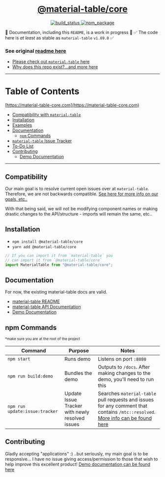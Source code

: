 <div align="center">

  <h1><a target="_blank" rel="noopener noreferrer" href="https://material-table-core.com">@material-table/core</a></h1>

  <p align="center">
    <a href="https://travis-ci.org/oze4/material-table-core">
      <img 
        title="build_status" 
        src="https://travis-ci.org/oze4/material-table-core.svg?branch=master"
      >
    </a>
    <a href="https://www.npmjs.com/package/@material-table/core">
      <img 
        title="npm_package" 
        src="https://badge.fury.io/js/%40material-table%2Fcore.svg"
      ></a>
  </p>

</div>

🚧 Documentation, including this `README`, is a work in progress 🚧 ✅ The code here is _at least_ as stable as `material-table` `v1.69.0` ✅

### See original [readme here](/.github/README_ORIGINAL.md)

- [Please check out `material-table` here](https://github.com/mbrn/material-table)
- [Why does this repo exist?...and more here](/.github/MoreInfo.md)

---

# Table of Contents

[https://material-table-core.com](https://material-table-core.com)

- [Compatibility with `material-table`](#compatibility)
- [Installation](#installation)
- [Examples](https://oze4.github.io/material-table-core/)
- [Documentation](#documentation)
  - [`npm` Commands](#npm-commands)
- [`material-table` Issue Tracker](https://oze4.github.io/material-table-core/#/issue-tracker)
- [To-Do List](https://oze4.github.io/material-table-core/#/to-do)
- [Contributing](#contributing)
  - [Demo Documentation](/.github/DemoDocumentation.md)

---

## Compatibility

Our main goal is to resolve current open issues over at `material-table`. Therefore, we are not backwards compatible. [See here for more info on our goals, etc..](/.github/MoreInfo.md)

With that being said, we will not be modifying component names or making drastic changes to the API/structure - imports will remain the same, etc..

## Installation

- `npm install @material-table/core`
- `yarn add @material-table/core`

```javascript
// If you can import it from `material-table` you
// can import it from `@material-table/core`
import MaterialTable from "@material-table/core";
```

## Documentation

For now, the existing material-table docs are valid.

- [material-table README](https://github.com/mbrn/material-table/blob/master/README.md)
- [material-table API Documentation](https://material-table.com)
- [Demo Documentation](/.github/DemoDocumentation.md)

## npm Commands

<small>\*make sure you are at the root of the project</small>

| Command                        | Purpose                                         | Notes                                                                                                                                                                                       |
| ------------------------------ | ----------------------------------------------- | ------------------------------------------------------------------------------------------------------------------------------------------------------------------------------------------- |
| `npm start`                    | Runs demo                                       | Listens on port `:8080`                                                                                                                                                                     |
| `npm run build:demo`           | Bundles the demo                                | Outputs to `/docs`. After making changes to the demo, you'll need to run this                                                                                                               |
| `npm run update:issue:tracker` | Update Issue Tracker with newly resolved issues | Searches `material-table` pull requests and issues for any comment that contains `/mtc::resolved`. [More info can be found here](/.github/DemoDocumentation.md#issue-tracker-documentation) |

## Contributing

Gladly accepting "applications" :) ..but seriously, my main goal is to be responsive... I have no issue giving access/permission to those that wish to help improve this excellent product! [Demo documentation can be found here](/.github/DemoDocumentation.md)
